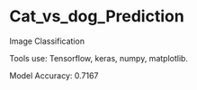 # Cat_vs_dog_Prediction
Image Classification


Tools use: Tensorflow, keras, numpy, matplotlib.

Model Accuracy: 0.7167
